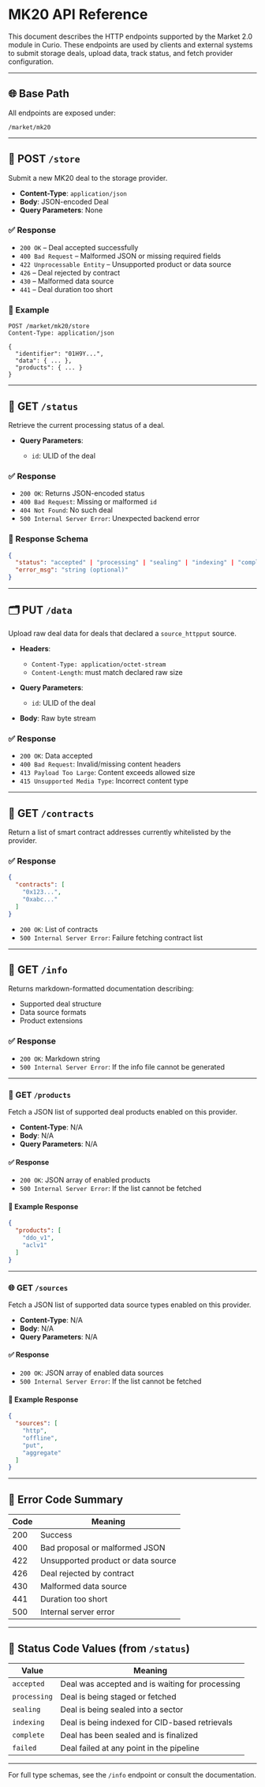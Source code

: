 # MK20 API Reference

This document describes the HTTP endpoints supported by the Market 2.0 module in Curio. These endpoints are used by clients and external systems to submit storage deals, upload data, track status, and fetch provider configuration.

---

## 🌐 Base Path

All endpoints are exposed under:

```
/market/mk20
```

---

## 🔄 POST `/store`

Submit a new MK20 deal to the storage provider.

* **Content-Type**: `application/json`
* **Body**: JSON-encoded Deal
* **Query Parameters**: None

### ✅ Response

* `200 OK` – Deal accepted successfully
* `400 Bad Request` – Malformed JSON or missing required fields
* `422 Unprocessable Entity` – Unsupported product or data source
* `426` – Deal rejected by contract
* `430` – Malformed data source
* `441` – Deal duration too short

### 🧪 Example

```http
POST /market/mk20/store
Content-Type: application/json

{
  "identifier": "01H9Y...",
  "data": { ... },
  "products": { ... }
}
```

---

## 🧾 GET `/status`

Retrieve the current processing status of a deal.

* **Query Parameters**:

    * `id`: ULID of the deal

### ✅ Response

* `200 OK`: Returns JSON-encoded status
* `400 Bad Request`: Missing or malformed `id`
* `404 Not Found`: No such deal
* `500 Internal Server Error`: Unexpected backend error

### 📄 Response Schema

```json
{
  "status": "accepted" | "processing" | "sealing" | "indexing" | "complete" | "failed",
  "error_msg": "string (optional)"
}
```

---

## 🗂 PUT `/data`

Upload raw deal data for deals that declared a `source_httpput` source.

* **Headers**:

    * `Content-Type: application/octet-stream`
    * `Content-Length`: must match declared raw size
* **Query Parameters**:

    * `id`: ULID of the deal
* **Body**: Raw byte stream

### ✅ Response

* `200 OK`: Data accepted
* `400 Bad Request`: Invalid/missing content headers
* `413 Payload Too Large`: Content exceeds allowed size
* `415 Unsupported Media Type`: Incorrect content type

---

## 📜 GET `/contracts`

Return a list of smart contract addresses currently whitelisted by the provider.

### ✅ Response

```json
{
  "contracts": [
    "0x123...",
    "0xabc..."
  ]
}
```

* `200 OK`: List of contracts
* `500 Internal Server Error`: Failure fetching contract list

---

## 🧠 GET `/info`

Returns markdown-formatted documentation describing:

* Supported deal structure
* Data source formats
* Product extensions

### ✅ Response

* `200 OK`: Markdown string
* `500 Internal Server Error`: If the info file cannot be generated

---

### 🧰 GET `/products`

Fetch a JSON list of supported deal products enabled on this provider.

- **Content-Type**: N/A
- **Body**: N/A
- **Query Parameters**: N/A

#### ✅ Response
- `200 OK`: JSON array of enabled products
- `500 Internal Server Error`: If the list cannot be fetched

#### 🧪 Example Response
```json
{
  "products": [
    "ddo_v1",
    "aclv1"
  ]
}
```

---

### 🌐 GET `/sources`

Fetch a JSON list of supported data source types enabled on this provider.

- **Content-Type**: N/A
- **Body**: N/A
- **Query Parameters**: N/A

#### ✅ Response
- `200 OK`: JSON array of enabled data sources
- `500 Internal Server Error`: If the list cannot be fetched

#### 🧪 Example Response
```json
{
  "sources": [
    "http",
    "offline",
    "put",
    "aggregate"
  ]
}
```

---

## 📑 Error Code Summary

| Code | Meaning                            |
| ---- | ---------------------------------- |
| 200  | Success                            |
| 400  | Bad proposal or malformed JSON     |
| 422  | Unsupported product or data source |
| 426  | Deal rejected by contract          |
| 430  | Malformed data source              |
| 441  | Duration too short                 |
| 500  | Internal server error              |

---

## 🧩 Status Code Values (from `/status`)

| Value        | Meaning                                         |
| ------------ | ----------------------------------------------- |
| `accepted`   | Deal was accepted and is waiting for processing |
| `processing` | Deal is being staged or fetched                 |
| `sealing`    | Deal is being sealed into a sector              |
| `indexing`   | Deal is being indexed for CID-based retrievals  |
| `complete`   | Deal has been sealed and is finalized           |
| `failed`     | Deal failed at any point in the pipeline        |

---

For full type schemas, see the `/info` endpoint or consult the documentation.
